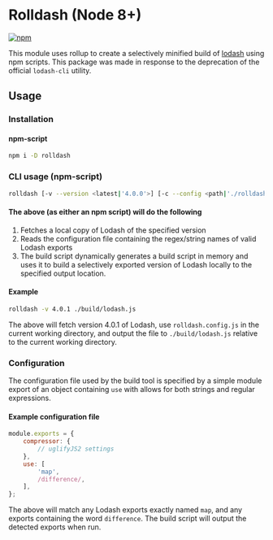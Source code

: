 # Rolldash (Node 8+)

[![npm](https://img.shields.io/npm/v/rolldash.svg)](https://www.npmjs.com/package/rolldash)

This module uses rollup to create a selectively minified build of [lodash](https://www.npmjs.com/package/lodash)
using npm scripts. This package was made in response to the deprecation of the official `lodash-cli` utility.

## Usage

### Installation

#### npm-script
```bash
npm i -D rolldash
```

### CLI usage (npm-script)

```bash
rolldash [-v --version <latest|'4.0.0'>] [-c --config <path|'./rolldash.config.js'>] -o --output <path>
```

#### The above (as either an npm script) will do the following

1. Fetches a local copy of Lodash of the specified version
2. Reads the configuration file containing the regex/string names of valid Lodash
exports
3. The build script dynamically generates a build script in memory and uses it to
build a selectively exported version of Lodash locally to the specified output location.


#### Example
```bash
rolldash -v 4.0.1 ./build/lodash.js
```
The above will fetch version 4.0.1 of Lodash, use `rolldash.config.js` in the current
working directory, and output the file to `./build/lodash.js` relative to the current
working directory.

### Configuration
The configuration file used by the build tool is specified by a simple module export
of an object containing `use` with allows for both strings and regular expressions.

#### Example configuration file

```javascript
module.exports = {
	compressor: {
		// uglifyJS2 settings
	},
	use: [
		'map',
		/difference/,
	],
};
```

The above will match any Lodash exports exactly named `map`, and any exports containing the word `difference`. The build script will output the detected exports when run.
